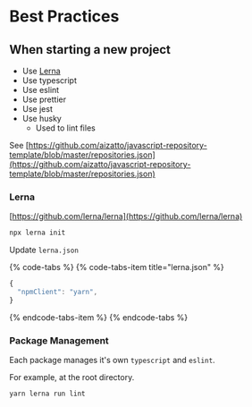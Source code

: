 # Best Practices

## When starting a new project

* Use [Lerna](https://github.com/lerna/lerna)
* Use typescript
* Use eslint
* Use prettier
* Use jest
* Use husky
  * Used to lint files

See [https://github.com/aizatto/javascript-repository-template/blob/master/repositories.json](https://github.com/aizatto/javascript-repository-template/blob/master/repositories.json)

### Lerna

[https://github.com/lerna/lerna](https://github.com/lerna/lerna)

```bash
npx lerna init
```

Update `lerna.json`

{% code-tabs %}
{% code-tabs-item title="lerna.json" %}
```javascript
{
  "npmClient": "yarn",
}
```
{% endcode-tabs-item %}
{% endcode-tabs %}

### Package Management

Each package manages it's own `typescript` and `eslint`.

For example, at the root directory.

```bash
yarn lerna run lint
```

